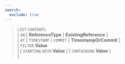 ```yaml
---
search:
  exclude: true
---
```

<!--start-->

> `LIST` `CONTENTS` <br>
      \[ `ON` \[ **ReferenceType** \] **ExistingReference** \] <br>
      \[ `AT` \[ `TIMESTAMP` | `COMMIT` \] **TimestampOrCommit** \] <br>
      \[ `FILTER` **Value**<br>
      | \[ `STARTING` `WITH` **Value** \] \[ `CONTAINING` **Value** \]<br>
      \]